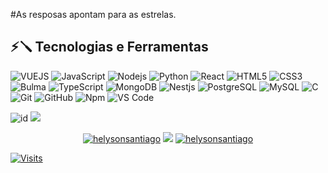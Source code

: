 #As resposas apontam para as estrelas.

## ⚡🪛 Tecnologias e Ferramentas
![VUEJS](https://img.shields.io/badge/-VueJS-black?style=flat-square&logo=Vue.js)
![JavaScript](https://img.shields.io/badge/-JavaScript-black?style=flat-square&logo=javascript)
![Nodejs](https://img.shields.io/badge/-NodeJS-black?style=flat-square&logo=Node.js)
![Python](https://img.shields.io/badge/-Python-black?style=flat-square&logo=Python)
![React](https://img.shields.io/badge/-ReactJS-black?style=flat-square&logo=react)
![HTML5](https://img.shields.io/badge/-HTML5-black?style=flat-square&logo=html5&logoColor=white)
![CSS3](https://img.shields.io/badge/-CSS3-black?style=flat-square&logo=css3)
![Bulma](https://img.shields.io/badge/-Bulma-black?style=flat-square&logo=bulma)
![TypeScript](https://img.shields.io/badge/-TypeScript-black?style=flat-square&logo=typescript)
![MongoDB](https://img.shields.io/badge/-MongoDB-black?style=flat-square&logo=mongodb)
![Nestjs](https://img.shields.io/badge/-NestJS-black?style=flat-square&logo=Nestjs)
![PostgreSQL](https://img.shields.io/badge/-PostgreSQL-black?style=flat-square&logo=postgresql)
![MySQL](https://img.shields.io/badge/-MySQL-black?style=flat-square&logo=mysql)
![C](https://img.shields.io/badge/-C-black?style=flat-square&logo=c)
![Git](https://img.shields.io/badge/-Git-black?style=flat-square&logo=git)
![GitHub](https://img.shields.io/badge/-GitHub-black?style=flat-square&logo=github)
![Npm](https://img.shields.io/badge/-Npm-black?style=flat-square&logo=npm)
![VS Code](https://img.shields.io/badge/-VS%20Code-black?style=flat-square&logo=visual-studio-code)
 


![id](https://media.giphy.com/media/1iolyr2dobg73XjR7z/giphy.gif)
<img  src="https://github-readme-stats.vercel.app/api/top-langs/?username=helysonsantiago&layout=compact&count_private=true&theme=dark" />






  
  <p align="center">
  <a href="https://www.linkedin.com/in/helyson-santiago-844935233" target="blank"><img src="https://img.shields.io/badge/LinkedIn-0077B5?style=for-the-badge&logo=linkedin&logoColor=white" alt="helysonsantiago"/></a> 
  <a href="https://twitter.com/helysonSant" target="blank"><img src="https://img.shields.io/badge/Twitter-1DA1F2?style=for-the-badge&logo=twitter&logoColor=white" /></a> 
  <a href="https://discord.gg/AUQrxMmrwz" target="blank"><img src="https://img.shields.io/badge/Discord-20BEFF?&style=for-the-badge&logo=discord&logoColor=white" alt="helysonsantiago"  /></a> 
</p>

<a href="https://visitor-badge.laobi.icu/badge?page_id=vidyabhandary.visitor-badge&title=Visits"><img src="https://visitor-badge.laobi.icu/badge?page_id=helysonsantiago.visitor-badge&title=Visits" align="center"  alt="Visits">
  

